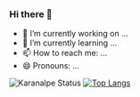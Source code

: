 ### Hi there 👋

- 🔭 I’m currently working on ...
- 🌱 I’m currently learning ...
- 📫 How to reach me: ...
- 😄 Pronouns: ...

![Karanalpe Status](https://readmestats.999857.xyz/api?username=WilliamAlves9&show_icons=true&theme=radical&count_private=true)
[![Top Langs](https://github-readme-stats.vercel.app/api/top-langs/?username=WilliamAlves9&layout=compact&theme=radica)](https://github.com/anuraghazra/github-readme-stats)
